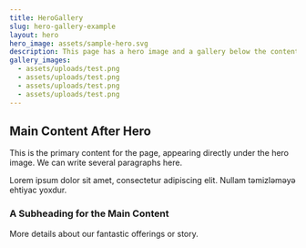 ```yaml
---
title: HeroGallery
slug: hero-gallery-example
layout: hero
hero_image: assets/sample-hero.svg
description: This page has a hero image and a gallery below the content.
gallery_images:
  - assets/uploads/test.png
  - assets/uploads/test.png
  - assets/uploads/test.png
  - assets/uploads/test.png
---
```


## Main Content After Hero

This is the primary content for the page, appearing directly under the hero image. We can write several paragraphs here.

Lorem ipsum dolor sit amet, consectetur adipiscing elit. Nullam təmizləməyə ehtiyac yoxdur.

### A Subheading for the Main Content

More details about our fantastic offerings or story.